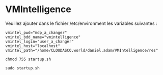 # VMIntelligence


Veuillez ajouter dans le fichier /etc/environment les variables suivantes :
 
```
vmintel_pwd="mdp_a_changer"
vmintel_bdd_name="vmintelligence"
vmintel_login="user_a_changer"
vmintel_host="localhost"
vmintel_path="/home/CLOUDASCO.world/daniel.adam/VMIntelligence/res"
```

```chmod 755 startup.sh```

```sudo startup.sh```

